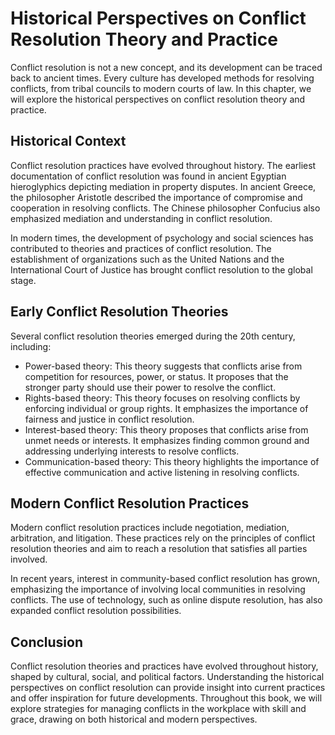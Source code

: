 Historical Perspectives on Conflict Resolution Theory and Practice
==================================================================================================================

Conflict resolution is not a new concept, and its development can be traced back to ancient times. Every culture has developed methods for resolving conflicts, from tribal councils to modern courts of law. In this chapter, we will explore the historical perspectives on conflict resolution theory and practice.

Historical Context
------------------

Conflict resolution practices have evolved throughout history. The earliest documentation of conflict resolution was found in ancient Egyptian hieroglyphics depicting mediation in property disputes. In ancient Greece, the philosopher Aristotle described the importance of compromise and cooperation in resolving conflicts. The Chinese philosopher Confucius also emphasized mediation and understanding in conflict resolution.

In modern times, the development of psychology and social sciences has contributed to theories and practices of conflict resolution. The establishment of organizations such as the United Nations and the International Court of Justice has brought conflict resolution to the global stage.

Early Conflict Resolution Theories
----------------------------------

Several conflict resolution theories emerged during the 20th century, including:

* Power-based theory: This theory suggests that conflicts arise from competition for resources, power, or status. It proposes that the stronger party should use their power to resolve the conflict.
* Rights-based theory: This theory focuses on resolving conflicts by enforcing individual or group rights. It emphasizes the importance of fairness and justice in conflict resolution.
* Interest-based theory: This theory proposes that conflicts arise from unmet needs or interests. It emphasizes finding common ground and addressing underlying interests to resolve conflicts.
* Communication-based theory: This theory highlights the importance of effective communication and active listening in resolving conflicts.

Modern Conflict Resolution Practices
------------------------------------

Modern conflict resolution practices include negotiation, mediation, arbitration, and litigation. These practices rely on the principles of conflict resolution theories and aim to reach a resolution that satisfies all parties involved.

In recent years, interest in community-based conflict resolution has grown, emphasizing the importance of involving local communities in resolving conflicts. The use of technology, such as online dispute resolution, has also expanded conflict resolution possibilities.

Conclusion
----------

Conflict resolution theories and practices have evolved throughout history, shaped by cultural, social, and political factors. Understanding the historical perspectives on conflict resolution can provide insight into current practices and offer inspiration for future developments. Throughout this book, we will explore strategies for managing conflicts in the workplace with skill and grace, drawing on both historical and modern perspectives.
